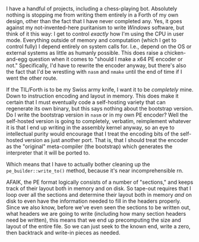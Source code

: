 I have a handful of projects, including a chess-playing bot. Absolutely nothing is stopping me from writing them
entirely in a Forth of my own design, other than the fact that I have never completed any. Yes, it goes against my
not-invented-here puritanism to write _Windows_ software, but think of it this way: I get to control _exactly_ how I'm
using the CPU in user mode. Everything outside of memory and computation (which I get to control fully) I depend
entirely on system calls for. I.e., depend on the OS or external systems as little as humanly possible. This does raise
a chicken-and-egg question when it comes to "should I make a x64 PE encoder or not." Specifically, I'd have to rewrite
the encoder anyway, but there's also the fact that I'd be wrestling with `nasm` and `nmake` until the end of time if I
went the other route.

If the TIL/Forth is to be my Swiss army knife, I want it to be _completely_ mine. Down to instruction encoding and
layout in memory. This does make it certain that I must eventually code a self-hosting variety that can regenerate its
own binary, but this says nothing about the bootstrap version. Do I write the bootstrap version in `nasm` or in my own
PE encoder? Well the self-hosted version is going to completely, verbatim, reimplement whatever it is that I end up
writing in the assembly kernel anyway, so an eye to intellectual purity would encourage that I treat the encoding bits
of the self-hosted version as just another port. That is, that I should treat the encoder as the "original"
meta-compiler (the bootstrap) which generates the interpreter that it will be ported to.

Which means that I have to actually bother cleaning up the `pe_builder::write_to()` method, because it's near
incomprehensible rn.

AFAIK, the PE format logically consists of a number of "sections," and keeps track of their layout both in memory and on
disk. So tape-out requires that I loop over all the sections and determine their layout both in memory _and_ on disk to
even have the information needed to fill in the headers properly. Since we also know, before we've even seen the
sections to be written out, what headers we are going to write (including how many section headers need be written),
this means that we end up precomputing the size and layout of the entire file. So we can just seek to the known end,
write a zero, then backtrack and write-in pieces as needed.
